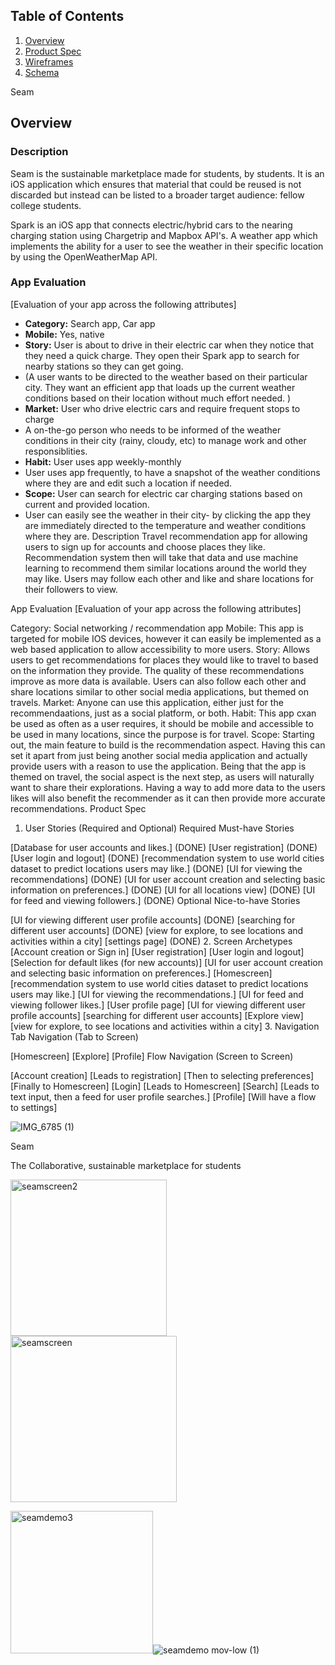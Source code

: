 
## Table of Contents
1. [Overview](#Overview)
1. [Product Spec](#Product-Spec)
1. [Wireframes](#Wireframes)
2. [Schema](#Schema)

Seam


   
## Overview
### Description
Seam is the sustainable marketplace made for students, by students. It is an iOS application which ensures that material that could be reused is not discarded but instead can be listed to a broader target audience: fellow college students.

Spark is an iOS app that connects electric/hybrid cars to the nearing charging station using Chargetrip and Mapbox API's.
A weather app which implements the ability for a user to see the weather in their specific location by using the OpenWeatherMap API.
### App Evaluation
[Evaluation of your app across the following attributes]
- **Category:** Search app, Car app
- **Mobile:** Yes, native
- **Story:** User is about to drive in their electric car when they notice that they need a quick charge. They open their Spark app to search for nearby stations so they can get going.
- (A user wants to be directed to the weather based on their particular city. They want an efficient app that loads up the current weather conditions based on their location without much effort needed. )
- **Market:** User who drive electric cars and require frequent stops to charge
- A on-the-go person who needs to be informed of the weather conditions in their city (rainy, cloudy, etc) to manage work and other responsiblities. 
- **Habit:** User uses app weekly-monthly
- User uses app frequently, to have a snapshot of the weather conditions where they are and edit such a location if needed.
- **Scope:** User can search for electric car charging stations based on current and provided location.
- User can easily see the weather in their city- by clicking the app they are immediately directed to the temperature and weather conditions where they are.
Description
Travel recommendation app for allowing users to sign up for accounts and choose places they like. Recommendation system then will take that data and use machine learning to recommend them similar locations around the world they may like. Users may follow each other and like and share locations for their followers to view.

App Evaluation
[Evaluation of your app across the following attributes]

Category: Social networking / recommendation app
Mobile: This app is targeted for mobile IOS devices, however it can easily be implemented as a web based application to allow accessibility to more users.
Story: Allows users to get recommendations for places they would like to travel to based on the information they provide. The quality of these recommendations improve as more data is available. Users can also follow each other and share locations similar to other social media applications, but themed on travels.
Market: Anyone can use this application, either just for the recommendaations, just as a social platform, or both.
Habit: This app cxan be used as often as a user requires, it should be mobile and accessible to be used in many locations, since the purpose is for travel.
Scope: Starting out, the main feature to build is the recommendation aspect. Having this can set it apart from just being another social media application and actually provide users with a reason to use the application. Being that the app is themed on travel, the social aspect is the next step, as users will naturally want to share their explorations. Having a way to add more data to the users likes will also benefit the recommender as it can then provide more accurate recommendations.
Product Spec
1. User Stories (Required and Optional)
Required Must-have Stories

[Database for user accounts and likes.] (DONE)
[User registration] (DONE)
[User login and logout] (DONE)
[recommendation system to use world cities dataset to predict locations users may like.] (DONE)
[UI for viewing the recommendations] (DONE)
[UI for user account creation and selecting basic information on preferences.] (DONE)
[UI for all locations view] (DONE)
[UI for feed and viewing followers.] (DONE)
Optional Nice-to-have Stories

[UI for viewing different user profile accounts] (DONE)
[searching for different user accounts] (DONE)
[view for explore, to see locations and activities within a city]
[settings page] (DONE)
2. Screen Archetypes
[Account creation or Sign in]
[User registration]
[User login and logout]
[Selection for default likes (for new accounts)]
[UI for user account creation and selecting basic information on preferences.]
[Homescreen]
[recommendation system to use world cities dataset to predict locations users may like.]
[UI for viewing the recommendations.]
[UI for feed and viewing follower likes.]
[User profile page]
[UI for viewing different user profile accounts]
[searching for different user accounts]
[Explore view]
[view for explore, to see locations and activities within a city]
3. Navigation
Tab Navigation (Tab to Screen)

[Homescreen]
[Explore]
[Profile]
Flow Navigation (Screen to Screen)

[Account creation]
[Leads to registration]
[Then to selecting preferences]
[Finally to Homescreen]
[Login]
[Leads to Homescreen]
[Search]
[Leads to text input, then a feed for user profile searches.]
[Profile]
[Will have a flow to settings]


![IMG_6785 (1)](https://user-images.githubusercontent.com/96831510/198918651-8bc99a08-4711-4c13-b58b-3f838a58e0a3.jpg)


Seam


The Collaborative, sustainable marketplace for students

<img width="250" alt="seamscreen2" src="https://user-images.githubusercontent.com/96831510/198918418-72c81873-9334-4cef-b863-11d167164ed0.png">
<img width="266" alt="seamscreen" src="https://user-images.githubusercontent.com/96831510/198918439-6932b62d-3b33-43ff-bcb2-afc7bee32424.png">

<img width="228" alt="seamdemo3" src="https://user-images.githubusercontent.com/96831510/198919744-e8552217-2258-49da-b59d-58ae9ab8bc18.png">![seamdemo mov-low (1)](https://user-images.githubusercontent.com/96831510/198921113-0f51107e-3140-4f01-af14-0c7918aada3d.gif)




